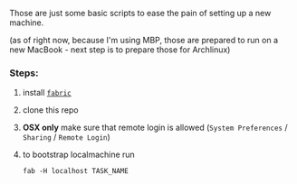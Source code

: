 Those are just some basic scripts to ease the pain of setting up a new machine.

(as of right now, because I'm using MBP, those are prepared to run on a new MacBook - next step is to prepare those for Archlinux)

### Steps:

1. install [``fabric``](http://fabfile.org)

1. clone this repo

1. **OSX only** make sure that remote login is allowed (``System Preferences`` / ``Sharing`` / ``Remote Login``)

1. to bootstrap localmachine run

    ```
    fab -H localhost TASK_NAME
    ```


